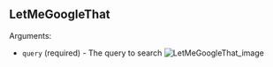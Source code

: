 ## LetMeGoogleThat
Arguments:
- `query` (required) - The query to search
![LetMeGoogleThat_image](https://user-images.githubusercontent.com/70033559/137068953-7d77d1b1-7ed0-45c6-9f7b-c80bfb2a31c7.jpg)